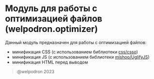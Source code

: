 # Модуль для работы с оптимизацией файлов (welpodron.optimizer)

Данный модуль предназначен для работы с оптимизацией файлов:
- минификация CSS (с использованием библиотеки [css/csso](https://github.com/css/csso))
- минификация JS (с использованием библиотеки [mishoo/UglifyJS](https://github.com/mishoo/UglifyJS))
- минификация HTML перед выводом

> @welpodron 2023